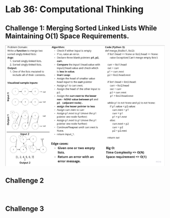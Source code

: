# Lab 36: **Computational Thinking**

## Challenge 1: Merging Sorted Linked Lists While Maintaining **O(1)** Space Requirements.
![merge_sorted_linked_lists](./assets/merge_sorted_linked_lists.png)

## Challenge 2
![]()

## Challenge 3
![]()

